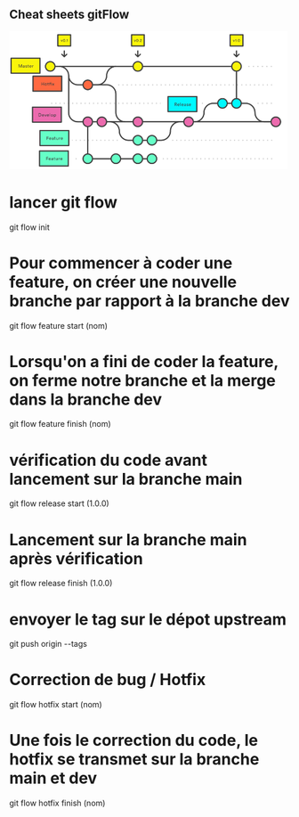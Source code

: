 ## Cheat sheets gitFlow  
  
<img src="https://raw.githubusercontent.com/PayenThibaud/Cheat-sheets-git/main/gitflowschema.png" alt="Schemagitflow" width="500"/>

# lancer git flow  
  
git flow init 
  
# Pour commencer à coder une feature, on créer une nouvelle branche par rapport à la branche dev
  
git flow feature start (nom)  
  
# Lorsqu'on a fini de coder la feature, on ferme notre branche et la merge dans la branche dev  
  
git flow feature finish (nom)  
  
# vérification du code avant lancement sur la branche main  
  
git flow release start (1.0.0)  
  
# Lancement sur la branche main après vérification  
  
git flow release finish (1.0.0)  
  
# envoyer le tag sur le dépot upstream  
  
git push origin --tags  
  
# Correction de bug / Hotfix  
  
git flow hotfix start (nom)  
  
# Une fois le correction du code, le hotfix se transmet sur la branche main et dev  
  
git flow hotfix finish (nom)  